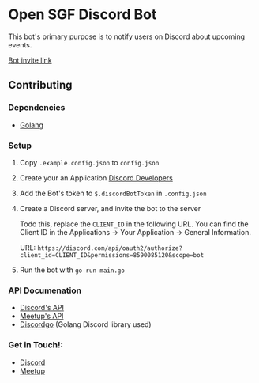 # Open SGF Discord Bot
This bot's primary purpose is to notify users on Discord about upcoming
events.

[Bot invite link](https://discord.com/api/oauth2/authorize?client_id=945072391950831656&permissions=8590085120&scope=bot)

## Contributing

### Dependencies
- [Golang](https://go.dev/)

### Setup
1. Copy `.example.config.json` to `config.json`
2. Create your an Application [Discord Developers](https://discord.com/developers/applications)
3. Add the Bot's token to `$.discordBotToken` in `.config.json`
4. Create a Discord server, and invite the bot to the server

    Todo this, replace the `CLIENT_ID` in the following URL. You can find the 
    Client ID in the Applications -> Your Application -> General Information.

    URL: `https://discord.com/api/oauth2/authorize?client_id=CLIENT_ID&permissions=8590085120&scope=bot`

5. Run the bot with `go run main.go`

### API Documenation
- [Discord's API](https://discord.com/developers/docs/intro)
- [Meetup's API](https://www.meetup.com/api/general/)
- [Discordgo](https://github.com/bwmarrin/discordgo) (Golang Discord library used)

### Get in Touch!:
- [Discord](https://discord.gg/jFD8dZP)
- [Meetup](https://www.meetup.com/open-sgf)
